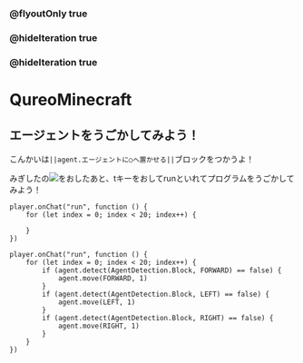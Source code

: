 ### @flyoutOnly true
### @hideIteration true
### @hideIteration true
# QureoMinecraft

## エージェントをうごかしてみよう！

こんかいは``||agent.エージェントに○へ置かせる||``ブロックをつかうよ！

みぎしたの![](https://raw.githubusercontent.com/camp-minecraft/TechkidsCampTutorial/master/images/playbutton.png)をおしたあと、tキーをおしてrunといれてプログラムをうごかしてみよう！
```template
player.onChat("run", function () {
    for (let index = 0; index < 20; index++) {
    	
    }
})
```
```ghost
player.onChat("run", function () {
    for (let index = 0; index < 20; index++) {
        if (agent.detect(AgentDetection.Block, FORWARD) == false) {
            agent.move(FORWARD, 1)
        }
        if (agent.detect(AgentDetection.Block, LEFT) == false) {
            agent.move(LEFT, 1)
        }
        if (agent.detect(AgentDetection.Block, RIGHT) == false) {
            agent.move(RIGHT, 1)
        }
    }
})
```